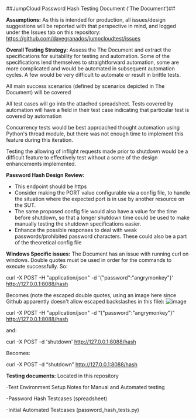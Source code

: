 ##JumpCloud Password Hash Testing Document ('The Document')##

**Assumptions:**
As this is intended for production, all issues/design suggestions will be reported with that perspective in mind, and logged under the Issues tab on this repository: https://github.com/davegranados/jumpcloudtest/issues

**Overall Testing Strategy:**
Assess the The Document and extract the specifications for suitability for testing and automation. Some of the specifications lend themselves to straightforward automation, some are more complicated and would be automated in subsequent automation cycles. A few would be very difficult to automate or result in brittle tests.

All main success scenarios (defined by scenarios depicted in The Document) will be covered

All test cases will go into the attached spreadsheet. Tests covered by automation will have a field in their test case indicating that particular test is covered by automation

Concurrency tests would be best approached thought automation using Python's thread module, but there was not enough time to implement this feature during this iteration.

Testing the allowing of inflight requests made prior to shutdown would be a difficult feature to effectively test without a some of the design enhancements implemented.

**Password Hash Design Review:**
- This endpoint should be https
- Consider making the PORT value configurable via a config file, to handle the situation where the expected port is in use by another resource on the SUT.
- The same proposed config file would also have a value for the time before shutdown, so that a longer shutdown time could be used to make manually testing the shutdown specifications easier.
- Enhance the possible responses to deal with weak passwords/prohibited password characters. These could also be a part of the theoretical config file

**Windows Specific issues:**
The Document has an issue with running curl on windows. Double quotes must be used in order for the commands to execute successfully. So:

curl -X POST -H "application/json" -d '{"password":"angrymonkey"}' http://127.0.0.1:8088/hash

Becomes (note the escaped double quotes, using an image here since Github apparently doesn't allow escaped backslashes in this file):
![image](https://user-images.githubusercontent.com/36861783/142569590-c051c7e1-78dd-4a7d-8414-9613908723bf.png)

curl -X POST -H "application/json" -d “{\"password\":\"angrymonkey\"}” http://127.0.0.1:8088/hash

and:

curl -X POST -d 'shutdown' http://127.0.0.1:8088/hash 

Becomes:

curl -X POST -d “shutdown” http://127.0.0.1:8088/hash 

**Testing documents:**
Located in this repository

-Test Environment Setup Notes for Manual and Automated testing

-Password Hash Testcases (spreadsheet)

-Initial Automated Testcases (password_hash_tests.py)

